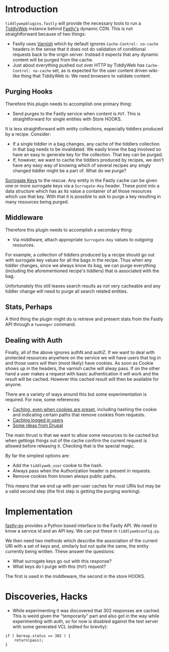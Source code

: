 
# Introduction

`tiddlywepblugins.fastly` will provide the necessary tools to run a
[TiddlyWeb](http://tiddlyweb.com/) instance behind
[Fastly's](http://fastly.com) dynamic CDN. This is not straightforward
because of two things:

* Fastly uses [Varnish](https://www.varnish-cache.org) which by
  default ignores `Cache-Control: no-cache` headers in the sense
  that it does not do validation of conditional requests back to
  the origin server. Instead it expects that any dynamic content
  will be purged from the cache.
* Just about everything pushed out over HTTP by TiddlyWeb has
  `Cache-Control: no-cache` set, as is expected for the user content
  driven wiki-like thing that TiddlyWeb is: We need browsers to
  validate content.

## Purging Hooks

Therefore this plugin needs to accomplish one primary thing:

* Send purges to the Fastly service when content is `PUT`. This is
  straightforward for single entities with Store HOOKS.

It is less straightforward with entity collections, especially
tiddlers produced by a recipe. Consider:

* If a single tiddler in a bag changes, any cache of the tiddlers
  collection in that bag needs to be invalidated. We easily know the
  bag involved so have an easy to generate key for the collection.
  That key can be purged.
* If, however, we want to cache the tiddlers produced by recipes,
  we don't have any easy way of knowing which of several recipes any
  singly changed tiddler might be a part of. What do we purge?

[Surrogate Keys](http://www.fastly.com/blog/surrogate-keys-part-1) to
the rescue. Any entity in the Fastly cache can be given one or more
surrogate keys via a `Surrogate-Key` header. These point into a data
structure which has as its value a container of all those resources
which use that key. With that it is possible to ask to purge a key
resulting in many resources being purged.

## Middleware

Therefore this plugin needs to accomplish a secondary thing:

* Via middlware, attach appropriate `Surrogate-Key` values to outgoing
  resources.

For example, a collection of tiddlers produced by a recipe should go
out with surrogate key values for all the bags in the recipe. Thus
when any tiddler changes, since we always know its bag, we can purge
everything (including the aforementioned recipe's tiddlers) that is
associated with the bag.

Unfortunately this still leaves search results as not very cacheable
and any tiddler change will need to purge all search related entities.

## Stats, Perhaps

A third thing the plugin might do is retrieve and present stats
from the Fastly API through a `twanager` command.

## Dealing with Auth

Finally, all of the above ignores authN and authZ. If we want to deal
with protected resources anywhere on the service we will have users
that log in and those users will then (most likely) have cookies. As
soon as Cookie shows up in the headers, the varnish cache will alway
pass. If on the other hand a user makes a request with basic
authentication it will work and the result will be cached. However
this cached result will then be available for anyone.

There are a variety of ways around this but some experimentation is
required. For now, some references:

* [Caching, even when cookies are preset](https://www.varnish-cache.org/trac/wiki/VCLExampleCacheCookies), including hashing the cookie and indicating certain paths that remove cookies from requests.
* [Caching logged in users](https://www.varnish-cache.org/trac/wiki/VCLExampleCachingLoggedInUsers)
* [Some ideas from Drupal](http://joshwaihi.com/content/authenticated-page-caching-varnish-drupal)

The main thrust is that we want to allow some resources to be cached
but when gettings things out of the cache confirm the current request
is allowed before releasing it. Checking that is the special magic.

By far the simplest options are:

* Add the `tiddlyweb_user` cookie to the hash.
* Always pass when the Authorization header is present in requests.
* Remove cookies from known always public paths.

This means that we end up with per-user caches for most URIs but may
be a valid second step (the first step is getting the purging
working).

# Implementation

[fastly-py](https://github.com/fastly/fastly-py) provides a Python
based interface to the Fastly API. We need to know a service id and an
API key. We can put these in `tiddlywebconfig.py`.

We then need two methods which describe the association of the current
URI with a set of keys and, similarly but not quite the same, the
entity currently being written. These answer the questions:

* What surrogate keys go out with this response?
* What keys do I purge with this (`PUT`) request?

The first is used in the middleware, the second in the store HOOKS.

# Discoveries, Hacks

* While experimenting it was discovered that 302 responses are cached.
  This is weird given the "temporarily" part and also got in the way
  while experimenting with auth, so for now is disabled against the test
  server with some generated VCL (edited for brevity):

```
if ( beresp.status == 302 ) {
    return(pass);
}
```
